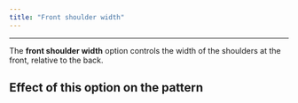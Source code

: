 ```yaml
---
title: "Front shoulder width"
---
```


---

The **front shoulder width** option controls the width of the shoulders at the front, relative to the back.

## Effect of this option on the pattern
